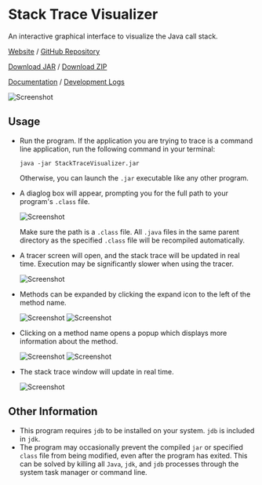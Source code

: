 # Stack Trace Visualizer
An interactive graphical interface to visualize the Java call stack.

[Website](https://kentonishi.github.io/Stack-Trace-Visualizer/)
/
[GitHub Repository](https://github.com/KentoNishi/Stack-Trace-Visualizer)

[Download JAR](https://github.com/kentonishi/Stack-Trace-Visualizer/releases/latest/download/StackTraceVisualizer.jar)
/
[Download ZIP](https://github.com/kentonishi/Stack-Trace-Visualizer/releases/latest/download/StackTraceVisualizer.zip)

[Documentation](https://kentonishi.github.io/Stack-Trace-Visualizer/docs)
/
[Development Logs](https://kentonishi.github.io/Stack-Trace-Visualizer/logs)

![Screenshot](./images/screenshot.png)

## Usage
* Run the program. If the application you are trying to trace is a command line application, run the following command in your terminal:
    ```shell
    java -jar StackTraceVisualizer.jar
    ```
    Otherwise, you can launch the `.jar` executable like any other program.

* A diaglog box will appear, prompting you for the full path to your program's `.class` file. 

    ![Screenshot](./images/prompt.png)

    Make sure the path is a `.class` file. All `.java` files in the same parent directory as the specified `.class` file will be recompiled automatically.

* A tracer screen will open, and the stack trace will be updated in real time. Execution may be significantly slower when using the tracer.

    ![Screenshot](./images/trace.png)

* Methods can be expanded by clicking the expand icon to the left of the method name.

    ![Screenshot](./images/closed.png)
    ![Screenshot](./images/opened.png)

* Clicking on a method name opens a popup which displays more information about the method.

    ![Screenshot](./images/select.png)
    ![Screenshot](./images/popup.png)

* The stack trace window will update in real time.

    ![Screenshot](./images/updated.png)

## Other Information
* This program requires `jdb` to be installed on your system. `jdb` is included in `jdk`.
* The program may occasionally prevent the compiled `jar` or specified `class` file from being modified, even after the program has exited. This can be solved by killing all `Java`, `jdk`, and `jdb` processes through the system task manager or command line.